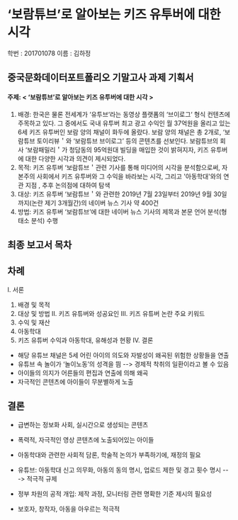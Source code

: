 ‘보람튜브’로 알아보는 키즈 유투버에 대한 시각 
===========

학번 : 201701078
이름 : 김하정   


   
중국문화데이터포트폴리오 기말고사 과제 기획서
----
#### 주제: < ‘보람튜브’로 알아보는 키즈 유투버에 대한 시각 >   

1. 배경: 한국은 물론 전세계가 ‘유투브‘라는 동영상 플랫폼의 ‘브이로그‘ 형식 컨텐츠에 주목하고 있다. 그 중에서도 국내 유투버 최고 광고 수익인 월 37억원을 올리고 있는 6세 키즈 유투버인 보람 양의 채널이 화두에 올랐다. 보람 양의 채널은 총 2개로, ‘보람튜브 토이리뷰＇와 ‘보람튜브 브이로그’ 등의 콘텐츠를 선보인다. 보람튜브의 회사 ‘보람패밀리＇가 청담동의 95억원대 빌딩을 매입한 것이 밝혀지자, 키즈 유투버에 대한 다양한 시각과 의견이 제시되었다.
2. 목적: 키즈 유투버 ‘보람튜브＇관련 기사를 통해 미디어의 시각을 분석함으로써, 자본주의 사회에서 키즈 유투버와 그 수익을 바라보는 시각, 그리고 '아동학대'와의 연관 지점 , 추후 논의점에 대하여 탐색
3. 대상: 키즈 유투버 ‘보람튜브＇와 관련한 2019년 7월 23일부터 2019년 9월 30일까지(논란 제기 3개월간)의 네이버 뉴스 기사 약 400건
4. 방법: 키즈 유투버 ‘보람튜브’에 대한 네이버 뉴스 기사의 제목과 본문 언어 분석(형태소 분석) 수행




최종 보고서 목차
--------
## 차례
I.	서론 
1.	배경 및 목적
2.	대상 및 방법
II.	키즈 유튜버와 성공요인
III.	키즈 유튜버 논란 주요 키워드
1.	수익 및 재산
2.	아동학대
3.	키즈 유튜버 수익과 아동학대, 유해성과 현황
IV.	결론

* 해당 유튜브 채널은 5세 어린 아이의 의도와 자발성이 왜곡된 위험한 상황들을 연출
* 유튜브 속 놀이가 ‘놀이노동’의 성격을 띔 --> 경제적 착취의 일환이라고 볼 수 있음
* 아이들의 의지가 어른들의 편집과 연출에 의해 왜곡
* 자극적인 콘텐츠에 아이들이 무분별하게 노출   
   
결론
-----

* 급변하는 정보화 사회, 실시간으로 생성되는 콘텐츠
* 폭력적, 자극적인 영상 콘텐츠에 노출되어있는 아이들


* 아동학대와 관련한 사회적 담론, 학술적 논의가 부족하기에, 재정의 필요
* 유튜브: 아동학대 신고 의무화, 아동의 동의 명시, 업로드 제한 및 경고 횟수 명시 ---> 적극적 규제
* 정부 차원의 공적 개입: 제작 과정, 모니터링 관련 명확한 기준 제시의 필요성
* 보호자, 창작자, 아동을 아우르는 적극적 
